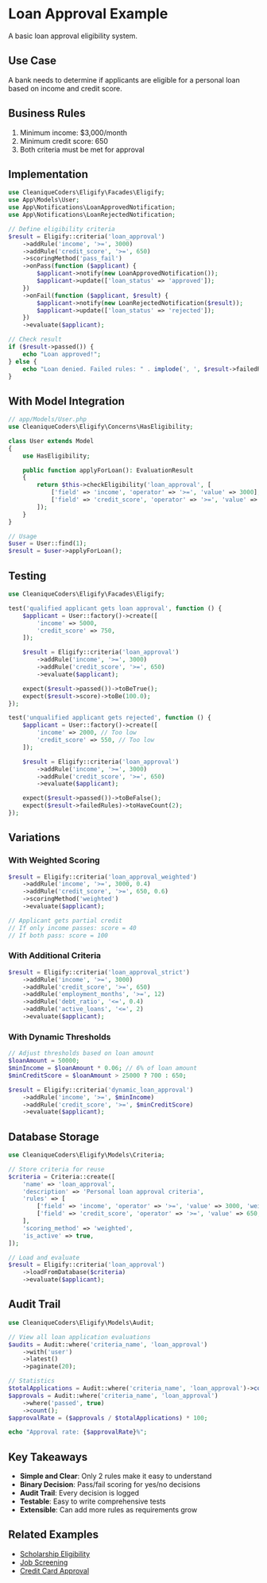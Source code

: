 # Loan Approval Example

A basic loan approval eligibility system.

## Use Case

A bank needs to determine if applicants are eligible for a personal loan based on income and credit score.

## Business Rules

1. Minimum income: $3,000/month
2. Minimum credit score: 650
3. Both criteria must be met for approval

## Implementation

```php
use CleaniqueCoders\Eligify\Facades\Eligify;
use App\Models\User;
use App\Notifications\LoanApprovedNotification;
use App\Notifications\LoanRejectedNotification;

// Define eligibility criteria
$result = Eligify::criteria('loan_approval')
    ->addRule('income', '>=', 3000)
    ->addRule('credit_score', '>=', 650)
    ->scoringMethod('pass_fail')
    ->onPass(function ($applicant) {
        $applicant->notify(new LoanApprovedNotification());
        $applicant->update(['loan_status' => 'approved']);
    })
    ->onFail(function ($applicant, $result) {
        $applicant->notify(new LoanRejectedNotification($result));
        $applicant->update(['loan_status' => 'rejected']);
    })
    ->evaluate($applicant);

// Check result
if ($result->passed()) {
    echo "Loan approved!";
} else {
    echo "Loan denied. Failed rules: " . implode(', ', $result->failedRules);
}
```

## With Model Integration

```php
// app/Models/User.php
use CleaniqueCoders\Eligify\Concerns\HasEligibility;

class User extends Model
{
    use HasEligibility;

    public function applyForLoan(): EvaluationResult
    {
        return $this->checkEligibility('loan_approval', [
            ['field' => 'income', 'operator' => '>=', 'value' => 3000],
            ['field' => 'credit_score', 'operator' => '>=', 'value' => 650],
        ]);
    }
}

// Usage
$user = User::find(1);
$result = $user->applyForLoan();
```

## Testing

```php
use CleaniqueCoders\Eligify\Facades\Eligify;

test('qualified applicant gets loan approval', function () {
    $applicant = User::factory()->create([
        'income' => 5000,
        'credit_score' => 750,
    ]);

    $result = Eligify::criteria('loan_approval')
        ->addRule('income', '>=', 3000)
        ->addRule('credit_score', '>=', 650)
        ->evaluate($applicant);

    expect($result->passed())->toBeTrue();
    expect($result->score)->toBe(100.0);
});

test('unqualified applicant gets rejected', function () {
    $applicant = User::factory()->create([
        'income' => 2000, // Too low
        'credit_score' => 550, // Too low
    ]);

    $result = Eligify::criteria('loan_approval')
        ->addRule('income', '>=', 3000)
        ->addRule('credit_score', '>=', 650)
        ->evaluate($applicant);

    expect($result->passed())->toBeFalse();
    expect($result->failedRules)->toHaveCount(2);
});
```

## Variations

### With Weighted Scoring

```php
$result = Eligify::criteria('loan_approval_weighted')
    ->addRule('income', '>=', 3000, 0.4)
    ->addRule('credit_score', '>=', 650, 0.6)
    ->scoringMethod('weighted')
    ->evaluate($applicant);

// Applicant gets partial credit
// If only income passes: score = 40
// If both pass: score = 100
```

### With Additional Criteria

```php
$result = Eligify::criteria('loan_approval_strict')
    ->addRule('income', '>=', 3000)
    ->addRule('credit_score', '>=', 650)
    ->addRule('employment_months', '>=', 12)
    ->addRule('debt_ratio', '<=', 0.4)
    ->addRule('active_loans', '<=', 2)
    ->evaluate($applicant);
```

### With Dynamic Thresholds

```php
// Adjust thresholds based on loan amount
$loanAmount = 50000;
$minIncome = $loanAmount * 0.06; // 6% of loan amount
$minCreditScore = $loanAmount > 25000 ? 700 : 650;

$result = Eligify::criteria('dynamic_loan_approval')
    ->addRule('income', '>=', $minIncome)
    ->addRule('credit_score', '>=', $minCreditScore)
    ->evaluate($applicant);
```

## Database Storage

```php
use CleaniqueCoders\Eligify\Models\Criteria;

// Store criteria for reuse
$criteria = Criteria::create([
    'name' => 'loan_approval',
    'description' => 'Personal loan approval criteria',
    'rules' => [
        ['field' => 'income', 'operator' => '>=', 'value' => 3000, 'weight' => 0.4],
        ['field' => 'credit_score', 'operator' => '>=', 'value' => 650, 'weight' => 0.6],
    ],
    'scoring_method' => 'weighted',
    'is_active' => true,
]);

// Load and evaluate
$result = Eligify::criteria('loan_approval')
    ->loadFromDatabase($criteria)
    ->evaluate($applicant);
```

## Audit Trail

```php
use CleaniqueCoders\Eligify\Models\Audit;

// View all loan application evaluations
$audits = Audit::where('criteria_name', 'loan_approval')
    ->with('user')
    ->latest()
    ->paginate(20);

// Statistics
$totalApplications = Audit::where('criteria_name', 'loan_approval')->count();
$approvals = Audit::where('criteria_name', 'loan_approval')
    ->where('passed', true)
    ->count();
$approvalRate = ($approvals / $totalApplications) * 100;

echo "Approval rate: {$approvalRate}%";
```

## Key Takeaways

- **Simple and Clear**: Only 2 rules make it easy to understand
- **Binary Decision**: Pass/fail scoring for yes/no decisions
- **Audit Trail**: Every decision is logged
- **Testable**: Easy to write comprehensive tests
- **Extensible**: Can add more rules as requirements grow

## Related Examples

- [Scholarship Eligibility](scholarship.md)
- [Job Screening](job-screening.md)
- [Credit Card Approval](../advanced/credit-card.md)
